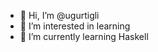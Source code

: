 - 👋 Hi, I’m @ugurtigli
- 👀 I’m interested in learning
- 🌱 I’m currently learning Haskell


<!---
ugurtigli/ugurtigli is a ✨ special ✨ repository because its `README.md` (this file) appears on your GitHub profile.
You can click the Preview link to take a look at your changes.
--->
